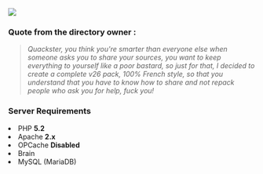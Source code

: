 <html><img src="https://i.imgur.com/6XWkZ6T.png">
<h3>Quote from the directory owner :</h3>
<blockquote><i>Quackster, you think you're smarter than everyone else when someone asks you to share your sources, you want to keep everything to yourself like a poor bastard, so just for that, I decided to create a complete v26 pack, 100% French style, so that you understand that you have to know how to share and not repack people who ask you for help, fuck you!</i></blockquote>
<h3>Server Requirements</h3>
<li>PHP <b>5.2</b></li>
<li>Apache <b>2.x</b></li>
<li>OPCache <b>Disabled</b></li>
<li>Brain</li>
<li>MySQL (MariaDB)</li>
